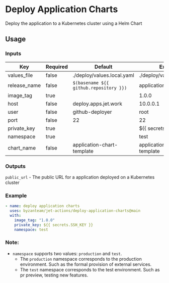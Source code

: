 # Deploy Application Charts
Deploy the application to a Kubernetes cluster using a Helm Chart

## Usage
### Inputs
| Key                 | Required| Default                    | Example                                                 |
| ------------------- | ------- | -------------------------- | ------------------------------------------------------- |
| values_file         | false   | ./deploy/values.local.yaml | ./deploy/values.local.yaml                              |
| release_name        | false   | `$(basename ${{ github.repository }})`           | application                                            |
| image_tag           | true    |                            | 1.0.0                                                   |
| host                | false   | deploy.apps.jet.work       | 10.0.0.1                                                |
| user                | false   | github-deployer            | root                                                    |
| port                | false   | 22                         | 22                                                      |
| private_key         | true    |                            | ${{ secrets.SSH_KEY }}                                  |
| namespace           | true    |                            | test                                                    |
| chart_name          | false   | application-chart-template | application-chart-template                              |

### Outputs
`public_url` - The public URL for a application deployed on a Kubernetes cluster

### Example
```yaml
- name: deploy application charts
  uses: byzanteam/jet-actions/deploy-application-charts@main
  with:
    image_tag: "1.0.0"
    private_key: ${{ secrets.SSH_KEY }}
    namespace: test
```

### Note:
* `namespace` supports two values: `production` and `test`. 
  * The `production` namespace corresponds to the production environment. Such as the formal provision of external services.
  * The `test` namespace corresponds to the test environment. Such as pr preview, testing new features.

